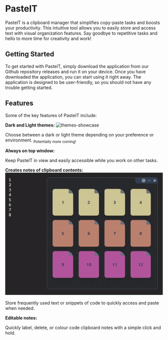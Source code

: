 # PasteIT
PasteIT is a clipboard manager that simplifies copy-paste tasks and boosts your productivity. This intuitive tool allows you to easily store and access text with visual organization features. Say goodbye to repetitive tasks and hello to more time for creativity and work!

## Getting Started
To get started with PasteIT, simply download the application from our Github repository releases and run it on your device. Once you have downloaded the application, you can start using it right away. The application is designed to be user-friendly, so you should not have any trouble getting started.

## Features
Some of the key features of PasteIT include:

**Dark and Light themes:** 
![themes-showcase](https://raw.githubusercontent.com/rmrz-daniel/PasteIT/main/public/ThemesShowcase.gif)
<p> Choose between a dark or light theme depending on your preference or environment.  <sub>Potentially more coming!</sub> </p>

**Always on top window:** 
<p> Keep PasteIT in view and easily accessible while you work on other tasks. </p>

**Creates notes of clipboard contents:** 
![themes-showcase](https://raw.githubusercontent.com/rmrz-daniel/PasteIT/main/public/EditShowCase.gif)
<p> Store frequently used text or snippets of code to quickly access and paste when needed. </p>

**Editable notes:** 
<p> Quickly label, delete, or colour code clipboard notes with a simple click and hold. </p>
